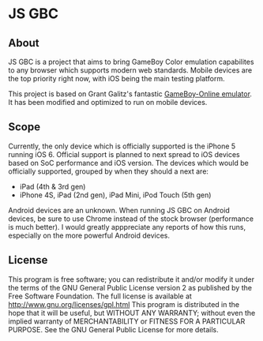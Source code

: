 JS GBC
=================

About
-----------------

JS GBC is a project that aims to bring GameBoy Color emulation capabilites to any browser which supports modern web standards. Mobile devices are the top priority right now, with iOS being the main testing platform. 

This project is based on Grant Galitz's fantastic [GameBoy-Online emulator](https://github.com/grantgalitz/GameBoy-Online). It has been modified and optimized to run on mobile devices.

Scope
-----------------

Currently, the only device which is officially supported is the iPhone 5 running iOS 6. Official support is planned to next spread to iOS devices based on SoC performance and iOS version. The devices which would be officially supported, grouped by when they should a next are:

*   iPad (4th & 3rd gen)
*   iPhone 4S, iPad (2nd gen), iPad Mini, iPod Touch (5th gen)

Android devices are an unknown. When running JS GBC on Android devices, be sure to use Chrome instead of the stock browser (performance is much better). I would greatly apppreciate any reports of how this runs, especially on the more powerful Android devices.

License
-----------------

This program is free software; you can redistribute it and/or modify it under the terms of the GNU General Public License version 2 as published by the Free Software Foundation. The full license is available at http://www.gnu.org/licenses/gpl.html
This program is distributed in the hope that it will be useful, but WITHOUT ANY WARRANTY; without even the implied warranty of MERCHANTABILITY or FITNESS FOR A PARTICULAR PURPOSE. See the GNU General Public License for more details.